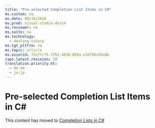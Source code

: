 ```yaml
---
title: "Pre-selected Completion List Items in C#"
ms.custom: na
ms.date: 09/18/2016
ms.prod: visual-studio-dev14
ms.reviewer: na
ms.suite: na
ms.technology: 
  - devlang-csharp
ms.tgt_pltfrm: na
ms.topic: article
ms.assetid: 72effcf5-7251-4638-869a-e1bf9bc02e8b
caps.latest.revision: 10
translation.priority.ht: 
  - de-de
  - ja-jp
---
```

# Pre-selected Completion List Items in C#
This content has moved to [Completion Lists in C#](../vs140/Completion-Lists-in-C#.md)